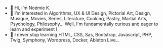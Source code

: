 - 👋 Hi, I’m Noémie K.
- 💞️ I’m interested in Algorithms, UX & UI Design, Pictorial Art, Design, Musique, Movies, Series, Literature, Cooking, Pastry, Martial Arts, Psychology, Philosophy... Well, I'm fundamentally curious and eager to learn and experiment !
- 🌱 I never stop learning HTML, CSS, Sas, Bootstrap, Javascript, PHP, Twig, Symphony, Wordpress, Docker, Ableton Live...
